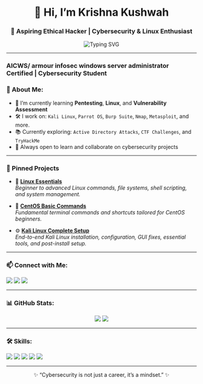
<h1 align="center">👋 Hi, I’m Krishna Kushwah</h1>
<h3 align="center">🚀 Aspiring Ethical Hacker | Cybersecurity & Linux Enthusiast</h3>

<p align="center">
  <img src="https://readme-typing-svg.demolab.com?font=Fira+Code&size=20&duration=2000&pause=1000&color=F70A82&center=true&vCenter=true&width=435&lines=HACKING+MODE+ON!;Learning+Penetration+Testing;Exploring+Linux+Security;Building+Cyber+Awareness" alt="Typing SVG" />
</p>

---
### AICWS/ armour infosec windows server administrator Certified | Cybersecurity Student
### 🔐 About Me:
- 🧠 I’m currently learning **Pentesting**, **Linux**, and **Vulnerability Assessment**
- 🛠️ I work on: `Kali Linux`, `Parrot OS`, `Burp Suite`, `Nmap`, `Metasploit`, and more.
- 📚 Currently exploring: `Active Directory Attacks`, `CTF Challenges`, and `TryHackMe`
- 🌱 Always open to learn and collaborate on cybersecurity projects

---
### 📂 Pinned Projects

- 🐧 [**Linux Essentials**](https://github.com/krishnakushwah0310/Linux-Essentials)  
  *Beginner to advanced Linux commands, file systems, shell scripting, and system management.*

- 🔐 [**CentOS Basic Commands**](https://github.com/krishnakushwah0310/centos-basic-commands)  
  *Fundamental terminal commands and shortcuts tailored for CentOS beginners.*

- ⚙️ [**Kali Linux Complete Setup**](https://github.com/krishnakushwah0310/Kali-Linux-Complete-Setup)  
  *End-to-end Kali Linux installation, configuration, GUI fixes, essential tools, and post-install setup.*


---

### 📫 Connect with Me:
<p align="left">
  <a href="mailto:krishkush332@gmail.com"><img src="https://img.shields.io/badge/Gmail-D14836?style=for-the-badge&logo=gmail&logoColor=white"/></a>
  <a href="https://www.linkedin.com/in/krishna-kushwah-382821231/"><img src="https://img.shields.io/badge/LinkedIn-blue?style=for-the-badge&logo=linkedin&logoColor=white"/></a>
  <a href="https://medium.com/@krishkush332"><img src="https://img.shields.io/badge/Medium-black?style=for-the-badge&logo=medium&logoColor=white"/></a>
</p>

---

### 📊 GitHub Stats:
<p align="center">
  <img src="https://github-readme-stats.vercel.app/api?username=krishnakushwah0310&show_icons=true&theme=radical" />
  <img src="https://github-readme-streak-stats.herokuapp.com?user=krishnakushwah0310&theme=radical&hide_border=true" />
</p>

---

### 🛠️ Skills:
<p>
  <img src="https://img.shields.io/badge/Linux-FCC624?style=for-the-badge&logo=linux&logoColor=black" />
  <img src="https://img.shields.io/badge/Kali-557C94?style=for-the-badge&logo=kalilinux&logoColor=white" />
  <img src="https://img.shields.io/badge/Burp%20Suite-ff7043?style=for-the-badge&logoColor=white" />
  <img src="https://img.shields.io/badge/Nmap-004170?style=for-the-badge&logoColor=white" />
  <img src="https://img.shields.io/badge/TryHackMe-red?style=for-the-badge&logo=tryhackme&logoColor=white" />
</p>

---

<p align="center">✨ “Cybersecurity is not just a career, it’s a mindset.” ✨</p>
